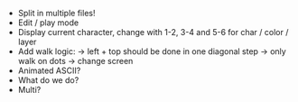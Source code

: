 - Split in multiple files!
- Edit / play mode
- Display current character, change with 1-2, 3-4 and 5-6 for char / color / layer
- Add walk logic: 
  -> left + top should be done in one diagonal step
  -> only walk on dots
  -> change screen
- Animated ASCII?
- What do we do?
- Multi?
